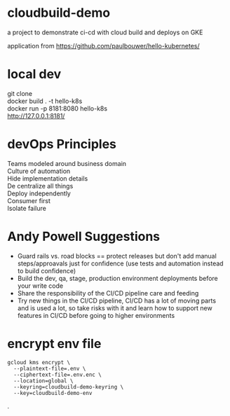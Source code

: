 # cloudbuild-demo

a project to demonstrate ci-cd with cloud build and deploys on GKE  

application from https://github.com/paulbouwer/hello-kubernetes/  


# local dev

git clone  
docker build . -t hello-k8s  
docker run  -p 8181:8080 hello-k8s  
http://127.0.0.1:8181/ 


# devOps Principles 
Teams modeled around business domain  
Culture of automation  
Hide implementation details  
De centralize all things  
Deploy independently  
Consumer first  
Isolate failure  

# Andy Powell Suggestions
- Guard rails vs. road blocks == protect releases but don't add manual steps/approavals just for confidence (use tests and automation instead to build confidence)  
- Build the dev, qa, stage, production environment deployments before your write code  
- Share the responsibility of the CI/CD pipeline care and feeding  
- Try new things in the CI/CD pipeline, CI/CD has a lot of moving parts and is used a lot, so take risks with it and learn how to support new features in CI/CD before going to higher environments  


# encrypt env file
```
gcloud kms encrypt \
  --plaintext-file=.env \
  --ciphertext-file=.env.enc \
  --location=global \
  --keyring=cloudbuild-demo-keyring \
  --key=cloudbuild-demo-env
```

.